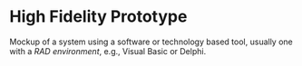 # High Fidelity Prototype


Mockup of a system using a software or technology based tool, usually
one with a *RAD environment*, e.g., Visual Basic or Delphi.


